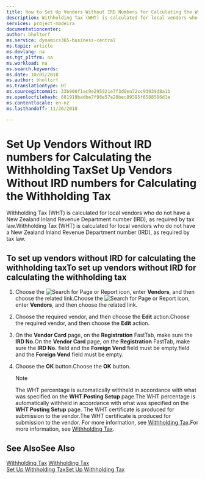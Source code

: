 ```yaml
---
title: How to Set Up Vendors Without IRD Numbers for Calculating the Withholding Tax
description: Withholding Tax (WHT) is calculated for local vendors who do not have a New Zealand Inland Revenue Department number.
services: project-madeira
documentationcenter: 
author: bholtorf
ms.service: dynamics365-business-central
ms.topic: article
ms.devlang: na
ms.tgt_pltfrm: na
ms.workload: na
ms.search.keywords: 
ms.date: 10/01/2018
ms.author: bholtorf
ms.translationtype: HT
ms.sourcegitcommit: 33b900f1ac9e295921e7f3d6ea72cc93939d8a1b
ms.openlocfilehash: 681919badbe7f98e57a28bec89395f8588506d1e
ms.contentlocale: en-nz
ms.lasthandoff: 11/26/2018

---
```

# <a name="set-up-vendors-without-ird-numbers-for-calculating-the-withholding-tax"></a><span data-ttu-id="d91d4-103">Set Up Vendors Without IRD numbers for Calculating the Withholding Tax</span><span class="sxs-lookup"><span data-stu-id="d91d4-103">Set Up Vendors Without IRD numbers for Calculating the Withholding Tax</span></span>
<span data-ttu-id="d91d4-104">Withholding Tax (WHT) is calculated for local vendors who do not have a New Zealand Inland Revenue Department number (IRD), as required by tax law.</span><span class="sxs-lookup"><span data-stu-id="d91d4-104">Withholding Tax (WHT) is calculated for local vendors who do not have a New Zealand Inland Revenue Department number (IRD), as required by tax law.</span></span>  

## <a name="to-set-up-vendors-without-ird-for-calculating-the-withholding-tax"></a><span data-ttu-id="d91d4-105">To set up vendors without IRD for calculating the withholding tax</span><span class="sxs-lookup"><span data-stu-id="d91d4-105">To set up vendors without IRD for calculating the withholding tax</span></span>  
1.  <span data-ttu-id="d91d4-106">Choose the ![Search for Page or Report](../../media/ui-search/search_small.png "Search for Page or Report icon") icon, enter **Vendors**, and then choose the related link.</span><span class="sxs-lookup"><span data-stu-id="d91d4-106">Choose the ![Search for Page or Report](../../media/ui-search/search_small.png "Search for Page or Report icon") icon, enter **Vendors**, and then choose the related link.</span></span>  
2.  <span data-ttu-id="d91d4-107">Choose the required vendor, and then choose the **Edit** action.</span><span class="sxs-lookup"><span data-stu-id="d91d4-107">Choose the required vendor, and then choose the **Edit** action.</span></span>  
3.  <span data-ttu-id="d91d4-108">On the **Vendor Card** page, on the **Registration** FastTab, make sure the **IRD No.**</span><span class="sxs-lookup"><span data-stu-id="d91d4-108">On the **Vendor Card** page, on the **Registration** FastTab, make sure the **IRD No.**</span></span> <span data-ttu-id="d91d4-109">field and the **Foreign Vend** field must be empty.</span><span class="sxs-lookup"><span data-stu-id="d91d4-109">field and the **Foreign Vend** field must be empty.</span></span>  
4.  <span data-ttu-id="d91d4-110">Choose the **OK** button.</span><span class="sxs-lookup"><span data-stu-id="d91d4-110">Choose the **OK** button.</span></span>  

    > [!NOTE]  
    >  <span data-ttu-id="d91d4-111">The WHT percentage is automatically withheld in accordance with what was specified on the **WHT Posting Setup** page.</span><span class="sxs-lookup"><span data-stu-id="d91d4-111">The WHT percentage is automatically withheld in accordance with what was specified on the **WHT Posting Setup** page.</span></span> <span data-ttu-id="d91d4-112">The WHT certificate is produced for submission to the vendor.</span><span class="sxs-lookup"><span data-stu-id="d91d4-112">The WHT certificate is produced for submission to the vendor.</span></span> <span data-ttu-id="d91d4-113">For more information, see [Withholding Tax](withholding-tax.md).</span><span class="sxs-lookup"><span data-stu-id="d91d4-113">For more information, see [Withholding Tax](withholding-tax.md).</span></span>  

## <a name="see-also"></a><span data-ttu-id="d91d4-114">See Also</span><span class="sxs-lookup"><span data-stu-id="d91d4-114">See Also</span></span>  
<span data-ttu-id="d91d4-115">[Withholding Tax](withholding-tax.md) </span><span class="sxs-lookup"><span data-stu-id="d91d4-115">[Withholding Tax](withholding-tax.md) </span></span>  
[<span data-ttu-id="d91d4-116">Set Up Withholding Tax</span><span class="sxs-lookup"><span data-stu-id="d91d4-116">Set Up Withholding Tax</span></span>](how-to-set-up-withholding-tax.md)

